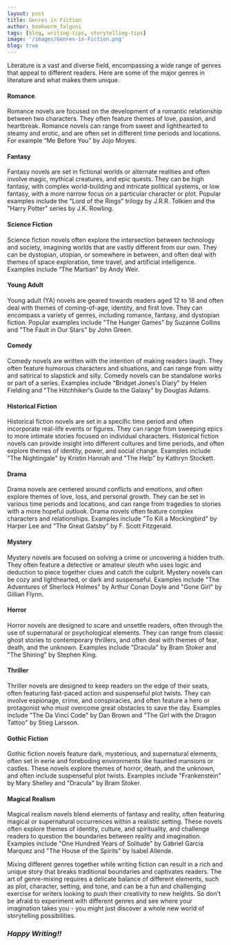 ```yaml
---
layout: post
title: Genres in Fiction
author: bookworm_falguni
tags: [blog, writing-tips, storytelling-tips]
image: '/images/Genres-in-Fiction.png'
blog: true
---
```

Literature is a vast and diverse field, encompassing a wide range of genres that appeal to different readers. Here are some of the major genres in literature and what makes them unique.

#### Romance
Romance novels are focused on the development of a romantic relationship between two characters. They often feature themes of love, passion, and heartbreak. Romance novels can range from sweet and lighthearted to steamy and erotic, and are often set in different time periods and locations. For example “Me Before You” by Jojo Moyes.

#### Fantasy
Fantasy novels are set in fictional worlds or alternate realities and often involve magic, mythical creatures, and epic quests. They can be high fantasy, with complex world-building and intricate political systems, or low fantasy, with a more narrow focus on a particular character or plot. Popular examples include the "Lord of the Rings" trilogy by J.R.R. Tolkien and the "Harry Potter" series by J.K. Rowling.

#### Science Fiction
Science fiction novels often explore the intersection between technology and society, imagining worlds that are vastly different from our own. They can be dystopian, utopian, or somewhere in between, and often deal with themes of space exploration, time travel, and artificial intelligence. Examples include “The Martian” by Andy Weir.

#### Young Adult
Young adult (YA) novels are geared towards readers aged 12 to 18 and often deal with themes of coming-of-age, identity, and first love. They can encompass a variety of genres, including romance, fantasy, and dystopian fiction. Popular examples include "The Hunger Games" by Suzanne Collins and "The Fault in Our Stars" by John Green.

#### Comedy
Comedy novels are written with the intention of making readers laugh. They often feature humorous characters and situations, and can range from witty and satirical to slapstick and silly. Comedy novels can be standalone works or part of a series. Examples include "Bridget Jones's Diary" by Helen Fielding and "The Hitchhiker's Guide to the Galaxy" by Douglas Adams.

#### Historical Fiction
Historical fiction novels are set in a specific time period and often incorporate real-life events or figures. They can range from sweeping epics to more intimate stories focused on individual characters. Historical fiction novels can provide insight into different cultures and time periods, and often explore themes of identity, power, and social change. Examples include "The Nightingale" by Kristin Hannah and "The Help" by Kathryn Stockett.

#### Drama
Drama novels are centered around conflicts and emotions, and often explore themes of love, loss, and personal growth. They can be set in various time periods and locations, and can range from tragedies to stories with a more hopeful outlook. Drama novels often feature complex characters and relationships. Examples include "To Kill a Mockingbird" by Harper Lee and "The Great Gatsby" by F. Scott Fitzgerald.

#### Mystery
Mystery novels are focused on solving a crime or uncovering a hidden truth. They often feature a detective or amateur sleuth who uses logic and deduction to piece together clues and catch the culprit. Mystery novels can be cozy and lighthearted, or dark and suspenseful. Examples include "The Adventures of Sherlock Holmes" by Arthur Conan Doyle and "Gone Girl" by Gillian Flynn.

#### Horror
Horror novels are designed to scare and unsettle readers, often through the use of supernatural or psychological elements. They can range from classic ghost stories to contemporary thrillers, and often deal with themes of fear, death, and the unknown. Examples include "Dracula" by Bram Stoker and "The Shining" by Stephen King.

#### Thriller
Thriller novels are designed to keep readers on the edge of their seats, often featuring fast-paced action and suspenseful plot twists. They can involve espionage, crime, and conspiracies, and often feature a hero or protagonist who must overcome great obstacles to save the day. Examples include "The Da Vinci Code" by Dan Brown and "The Girl with the Dragon Tattoo" by Stieg Larsson.

#### Gothic Fiction
Gothic fiction novels feature dark, mysterious, and supernatural elements, often set in eerie and foreboding environments like haunted mansions or castles. These novels explore themes of horror, death, and the unknown, and often include suspenseful plot twists. Examples include "Frankenstein" by Mary Shelley and "Dracula" by Bram Stoker.

#### Magical Realism
Magical realism novels blend elements of fantasy and reality, often featuring magical or supernatural occurrences within a realistic setting. These novels often explore themes of identity, culture, and spirituality, and challenge readers to question the boundaries between reality and imagination. Examples include "One Hundred Years of Solitude" by Gabriel Garcia Marquez and "The House of the Spirits" by Isabel Allende.

Mixing different genres together while writing fiction can result in a rich and unique story that breaks traditional boundaries and captivates readers. The art of genre-mixing requires a delicate balance of different elements, such as plot, character, setting, and tone, and can be a fun and challenging exercise for writers looking to push their creativity to new heights. So don't be afraid to experiment with different genres and see where your imagination takes you - you might just discover a whole new world of storytelling possibilities.

### ***Happy Writing!!***
